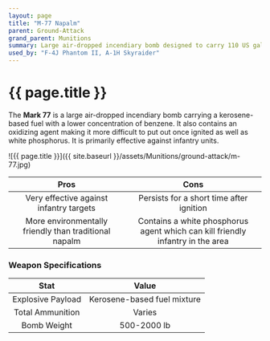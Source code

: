 ```yaml
---
layout: page
title: "M-77 Napalm"
parent: Ground-Attack
grand_parent: Munitions
summary: Large air-dropped incendiary bomb designed to carry 110 US gallons of a fuel gel mix.
used_by: "F-4J Phantom II, A-1H Skyraider"
---
```


# {{ page.title }}

The **Mark 77** is a large air-dropped incendiary bomb carrying a kerosene-based fuel with a lower concentration of benzene. It also contains an oxidizing agent making it more difficult to put out once ignited as well as white phosphorus. It is primarily effective against infantry units.

![{{ page.title }}]({{ site.baseurl }}/assets/Munitions/ground-attack/m-77.jpg)

| Pros | Cons |
| :---: | :---: |
| Very effective against infantry targets | Persists for a short time after ignition |
| More environmentally friendly than traditional napalm | Contains a white phosphorus agent which can kill friendly infantry in the area |

### Weapon Specifications

| Stat | Value |
|:-----:|:-----:|
| Explosive Payload | Kerosene-based fuel mixture |
| Total Ammunition | Varies |
| Bomb Weight | 500-2000 lb |
